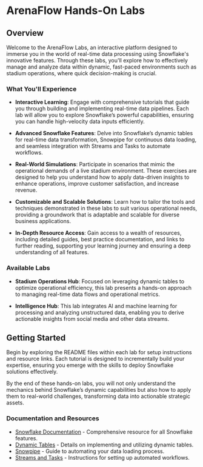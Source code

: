 # ArenaFlow Hands-On Labs

## Overview

Welcome to the ArenaFlow Labs, an interactive platform designed to immerse you in the world of real-time data processing using Snowflake's innovative features. Through these labs, you'll explore how to effectively manage and analyze data within dynamic, fast-paced environments such as stadium operations, where quick decision-making is crucial.

### What You'll Experience

- **Interactive Learning**: Engage with comprehensive tutorials that guide you through building and implementing real-time data pipelines. Each lab will allow you to explore Snowflake’s powerful capabilities, ensuring you can handle high-velocity data inputs efficiently.

- **Advanced Snowflake Features**: Delve into Snowflake’s dynamic tables for real-time data transformation, Snowpipe for continuous data loading, and seamless integration with Streams and Tasks to automate workflows.

- **Real-World Simulations**: Participate in scenarios that mimic the operational demands of a live stadium environment. These exercises are designed to help you understand how to apply data-driven insights to enhance operations, improve customer satisfaction, and increase revenue.

- **Customizable and Scalable Solutions**: Learn how to tailor the tools and techniques demonstrated in these labs to suit various operational needs, providing a groundwork that is adaptable and scalable for diverse business applications.

- **In-Depth Resource Access**: Gain access to a wealth of resources, including detailed guides, best practice documentation, and links to further reading, supporting your learning journey and ensuring a deep understanding of all features.

### Available Labs

- **Stadium Operations Hub**: Focused on leveraging dynamic tables to optimize operational efficiency, this lab presents a hands-on approach to managing real-time data flows and operational metrics.

- **Intelligence Hub**: This lab integrates AI and machine learning for processing and analyzing unstructured data, enabling you to derive actionable insights from social media and other data streams.

## Getting Started

Begin by exploring the README files within each lab for setup instructions and resource links. Each tutorial is designed to incrementally build your expertise, ensuring you emerge with the skills to deploy Snowflake solutions effectively.

By the end of these hands-on labs, you will not only understand the mechanics behind Snowflake’s dynamic capabilities but also how to apply them to real-world challenges, transforming data into actionable strategic assets.

### Documentation and Resources

- [Snowflake Documentation](https://docs.snowflake.com) - Comprehensive resource for all Snowflake features.
- [Dynamic Tables](https://docs.snowflake.com/en/user-guide/dynamic-tables-intro.html) - Details on implementing and utilizing dynamic tables.
- [Snowpipe](https://docs.snowflake.com/en/user-guide/pipelines-snowpipe.html) - Guide to automating your data loading process.
- [Streams and Tasks](https://docs.snowflake.com/en/user-guide/streams-intro.html) - Instructions for setting up automated workflows.
